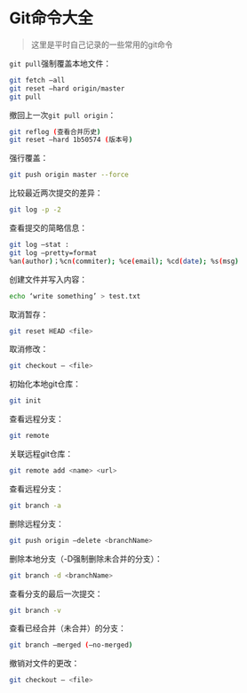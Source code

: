 # Git命令大全
> 这里是平时自己记录的一些常用的git命令

`git pull`强制覆盖本地文件：
```bash
git fetch —all
git reset —hard origin/master
git pull
```

撤回上一次`git pull origin`：
```bash
git reflog (查看合并历史)
git reset —hard 1b50574 (版本号)
```

强行覆盖：
```bash
git push origin master --force
```

比较最近两次提交的差异：
```bash
git log -p -2 
```

查看提交的简略信息：
```bash
git log —stat :
git log —pretty=format
%an(author)；%cn(commiter); %ce(email); %cd(date); %s(msg)
```

创建文件并写入内容：
```bash
echo ‘write something’ > test.txt
```

取消暂存：
```bash
git reset HEAD <file>
```

取消修改：
```bash
git checkout — <file>
```

初始化本地git仓库：
```bash
git init 
```

查看远程分支：
```bash
git remote 
```

关联远程git仓库：
```bash
git remote add <name> <url>
```

查看远程分支：
```bash
git branch -a 
```

删除远程分支：
```bash
git push origin —delete <branchName>
```

删除本地分支（-D强制删除未合并的分支）：
```bash
git branch -d <branchName>
```

查看分支的最后一次提交：
```bash
git branch -v
```

查看已经合并（未合并）的分支：
```bash
git branch —merged (—no-merged)
```

撤销对文件的更改：
```bash
git checkout — <file>
```